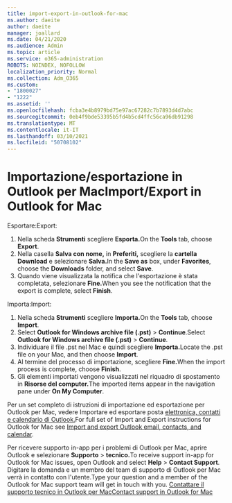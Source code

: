 ```yaml
---
title: import-export-in-outlook-for-mac
ms.author: daeite
author: daeite
manager: joallard
ms.date: 04/21/2020
ms.audience: Admin
ms.topic: article
ms.service: o365-administration
ROBOTS: NOINDEX, NOFOLLOW
localization_priority: Normal
ms.collection: Adm_O365
ms.custom:
- "1800027"
- "1222"
ms.assetid: ''
ms.openlocfilehash: fcba3e4b8979bd75e97ac67282c7b7893d4d7abc
ms.sourcegitcommit: 0eb4f9bde53395b5fd4b5cd4ffc56ca96db91298
ms.translationtype: MT
ms.contentlocale: it-IT
ms.lasthandoff: 03/10/2021
ms.locfileid: "50708102"
---
```

# <a name="importexport-in-outlook-for-mac"></a><span data-ttu-id="5d7b5-102">Importazione/esportazione in Outlook per Mac</span><span class="sxs-lookup"><span data-stu-id="5d7b5-102">Import/Export in Outlook for Mac</span></span> 

<span data-ttu-id="5d7b5-103">Esportare:</span><span class="sxs-lookup"><span data-stu-id="5d7b5-103">Export:</span></span>
1. <span data-ttu-id="5d7b5-104">Nella scheda **Strumenti** scegliere **Esporta.**</span><span class="sxs-lookup"><span data-stu-id="5d7b5-104">On the **Tools** tab, choose **Export**.</span></span>
2. <span data-ttu-id="5d7b5-105">Nella casella **Salva con nome,** in **Preferiti,** scegliere la **cartella Download** e selezionare **Salva.**</span><span class="sxs-lookup"><span data-stu-id="5d7b5-105">In the **Save as** box, under **Favorites**, choose the **Downloads** folder, and select **Save**.</span></span>
3. <span data-ttu-id="5d7b5-106">Quando viene visualizzata la notifica che l'esportazione è stata completata, selezionare **Fine.**</span><span class="sxs-lookup"><span data-stu-id="5d7b5-106">When you see the notification that the export is complete, select **Finish**.</span></span>

<span data-ttu-id="5d7b5-107">Importa:</span><span class="sxs-lookup"><span data-stu-id="5d7b5-107">Import:</span></span>
1. <span data-ttu-id="5d7b5-108">Nella scheda **Strumenti** scegliere **Importa.**</span><span class="sxs-lookup"><span data-stu-id="5d7b5-108">On the **Tools** tab, choose **Import**.</span></span>
2. <span data-ttu-id="5d7b5-109">Select **Outlook for Windows archive file (.pst)**  >  **Continue**.</span><span class="sxs-lookup"><span data-stu-id="5d7b5-109">Select **Outlook for Windows archive file (.pst)** > **Continue**.</span></span>
3. <span data-ttu-id="5d7b5-110">Individuare il file .pst nel Mac e quindi scegliere **Importa.**</span><span class="sxs-lookup"><span data-stu-id="5d7b5-110">Locate the .pst file on your Mac, and then choose **Import**.</span></span>
4. <span data-ttu-id="5d7b5-111">Al termine del processo di importazione, scegliere **Fine.**</span><span class="sxs-lookup"><span data-stu-id="5d7b5-111">When the import process is complete, choose **Finish**.</span></span>
5. <span data-ttu-id="5d7b5-112">Gli elementi importati vengono visualizzati nel riquadro di spostamento in **Risorse del computer.**</span><span class="sxs-lookup"><span data-stu-id="5d7b5-112">The imported items appear in the navigation pane under **On My Computer**.</span></span>

<span data-ttu-id="5d7b5-113">Per un set completo di istruzioni di importazione ed esportazione per Outlook per Mac, vedere Importare ed esportare posta [elettronica, contatti e calendario di Outlook.](https://support.office.com/article/92577192-3881-4502-b79d-c3bbada6c8ef#ID0EAACAAA=Mac)</span><span class="sxs-lookup"><span data-stu-id="5d7b5-113">For full set of Import and Export instructions for Outlook for Mac see [Import and export Outlook email, contacts, and calendar](https://support.office.com/article/92577192-3881-4502-b79d-c3bbada6c8ef#ID0EAACAAA=Mac).</span></span> 

<span data-ttu-id="5d7b5-114">Per ricevere supporto in-app per i problemi di Outlook per Mac, aprire Outlook e selezionare **Supporto**  >  **tecnico.**</span><span class="sxs-lookup"><span data-stu-id="5d7b5-114">To receive support in-app for Outlook for Mac issues, open Outlook and select **Help** > **Contact Support**.</span></span> <span data-ttu-id="5d7b5-115">Digitare la domanda e un membro del team di supporto di Outlook per Mac verrà in contatto con l'utente.</span><span class="sxs-lookup"><span data-stu-id="5d7b5-115">Type your question and a member of the Outlook for Mac support team will get in touch with you.</span></span> [<span data-ttu-id="5d7b5-116">Contattare il supporto tecnico in Outlook per Mac</span><span class="sxs-lookup"><span data-stu-id="5d7b5-116">Contact support in Outlook for Mac</span></span>](https://support.microsoft.com/office/contact-support-within-outlook-for-mac-d0410177-8e65-4487-93f7-206a3a3d71a8)